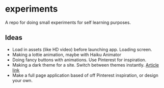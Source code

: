 # experiments
A repo for doing small experiments for self learning purposes.

## Ideas
* Load in assets (like HD video) before launching app. Loading screen.
* Making a lottie animation, maybe with Haiku Animator
* Doing fancy buttons with animations. Use Pinterest for inspiration.
* Making a dark theme for a site. Switch between themes instantly. [Article link](https://medium.com/@katiemctigue/how-to-create-a-dark-mode-in-sass-609f131a3995)
* Make a full page application based of off Pinterest inspiration, or design your own.
